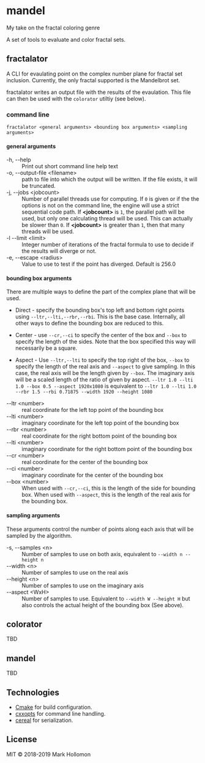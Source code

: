 # mandel
My take on the fractal coloring genre

A set of tools to evaluate and color fractal sets.

## fractalator
A CLI for evaulating point on the complex number plane for fractal set
inclusion. Currently, the only fractal supported is the Mandelbrot set.

fractalator writes an output file with the results of the evaulation. This file
can then be used with the `colorator` utiltiy (see below).

### command line

`fractalator <general arguments> <bounding box arguments> <sampling arguments>`

#### general arguments

<dl>
<dt>-h, --help</dt>
<dd>Print out short command line help text<dd>
<dt>-o, --output-file &lt;filename&gt;</dt>
<dd>path to file into which the output will be written. If the file exists, it
will be truncated.</dd>
<dt>-j, --jobs &lt;jobcount&gt;</dt>
<dd>Number of parallel threads use for computing. If <code>0</code> is given or
if the the options is not on the command line, the engine will use a strict
sequential code path. If <b>&lt;jobcount&gt;</b> is <code>1</code>, the parallel
path will be used, but only one calculating thread will be used. This can
actually be slower than <code>0</code>. If <b>&lt;jobcount&gt;</b> is greater
than <code>1</code>, then that many threads will be used.</dd> 
<dt>-l --limit &lt;limit&gt;</dt>
<dd>Integer number of iterations of the fractal formula to use to decide if the
results will diverge or not.</dd>
<dt>-e, --escape &lt;radius&gt;</dt>
<dd>Value to use to test if the point has diverged. Default is 256.0</dd>
</dl>

#### bounding box arguments
There are multiple ways to define the part of the complex plane that will be
used.

- Direct - specify the bounding box's top left and bottom right points using
    `--ltr,--lti,--rbr,--rbi`. This is the base case. Internally, all other ways
    to define the bounding box are reduced to this.

- Center - use `--cr,--ci` to specify the center of the box and `--box` to
    specify the length of the sides. Note that the box specified this way will
    necessarily be a square.

- Aspect - Use `--ltr,--lti` to specify the top right of the box, `--box` to
    specify the length of the real axis and `--aspect` to give sampling. In
    this case, the real axis will be the length given by `--box`. The imaginary
    axis will be a scaled length of the ratio of given by aspect.
    `--ltr 1.0 --lti 1.0 --box 0.5 --aspect 1920x1080` is equivalent to `--ltr
    1.0 --lti 1.0 --rbr 1.5 --rbi 0.71875 --width 1920 --height 1080`

<dl>
<dt>--ltr &lt;number&gt;</dt><dd>real coordinate for the left top point of the
bounding box</dd>
<dt>--lti &lt;number&gt;</dt><dd>imaginary coordinate for the left top point of
the bounding box</dd>
<dt>--rbr &lt;number&gt;</dt><dd>real coordinate for the right bottom point of
the bounding box</dd>
<dt>--lti &lt;number&gt;</dt><dd>imaginary coordinate for the right bottom point
of the bounding box</dd>
<dt>--cr &lt;number&gt;</dt><dd>real coordinate for the center of the bounding box</dd>
<dt>--ci &lt;number&gt;</dt><dd>imaginary coordinate for the center of the
bounding box</dd>
<dt>--box &lt;number&gt;</dt><dd>When used with <code>--cr,--ci</code>, this is the length of
the side for bounding box. When used with <code>--aspect</code>, this is the length of the
real axis for the bounding box. </dd>
</dl>

#### sampling arguments

These arguments control the number of points along each axis that will be
sampled by the algorithm.

<dl>
<dt>-s, --samples &lt;n&gt;</dt>
<dd>Number of samples to use on both axis, equivalent to <code>--width n --height n</code></dd>
<dt>--width &lt;n&gt;</dt>
<dd>Number of samples to use on the real axis</dd>
<dt>--height &lt;n&gt;</dt>
<dd>Number of samples to use on the imaginary axis</dd>
<dt>--aspect &lt;WxH&gt;</dt>
<dd>Number of samples to use. Equivalent to <code>--width W --height H</code> but also
controls the actual height of the bounding box (See above).</dd>
</dl>


## colorator

TBD

## mandel

TBD

## Technologies

- [Cmake](https://cmake.org/) for build configuration.
- [cxxopts](https://github.com/jarro2783/cxxopts) for command line handling.
- [cereal](https://uscilab.github.io/cereal/index.html) for serialization.

## License

MIT &copy; 2018-2019 Mark Hollomon
